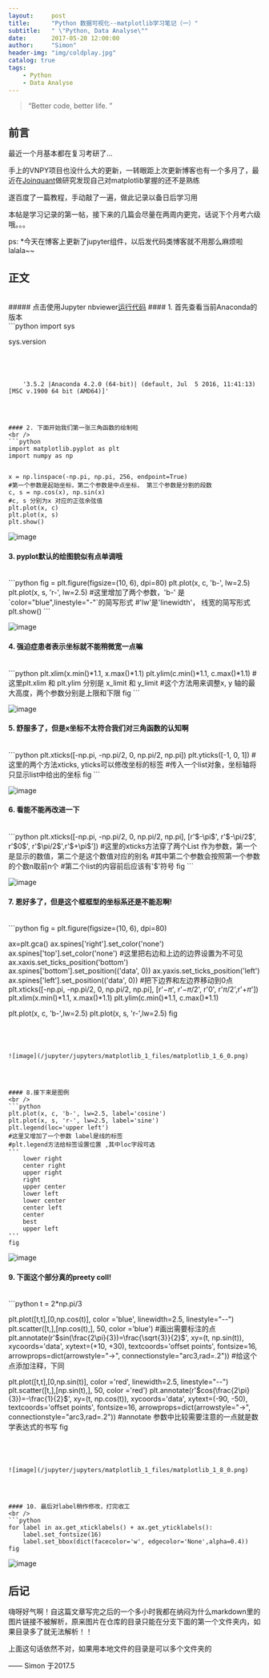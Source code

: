 ```yaml
---
layout:     post
title:      "Python 数据可视化--matplotlib学习笔记（一）"
subtitle:   " \"Python, Data Analyse\""
date:       2017-05-20 12:00:00
author:     "Simon"
header-img: "img/coldplay.jpg"
catalog: true
tags:
    - Python
    - Data Analyse
---
```

> “Better code, better life. ”

## 前言

最近一个月基本都在复习考研了...

手上的VNPY项目也没什么大的更新，一转眼距上次更新博客也有一个多月了，最近在<a href="https://www.joinquant.com">Joinquant</a>做研究发现自己对matplotlib掌握的还不是熟练

遂百度了一篇教程，手动敲了一遍，做此记录以备日后学习用

本帖是学习记录的第一帖，接下来的几篇会尽量在两周内更完，话说下个月考六级哦。。。

ps:
	*今天在博客上更新了jupyter组件，以后发代码类博客就不用那么麻烦啦lalala~~
	
	
	
## 正文 
<br /> 
##### 点击使用Jupyter nbviewer<a href="http://nbviewer.jupyter.org/github/SimonZgx/SimonZgx.github.io/blob/master/jupyter/jupyters/matplotlib_1.ipynb">运行代码</a>
#### 1. 首先查看当前Anaconda的版本
<br />  
```python
import sys


sys.version
```




    '3.5.2 |Anaconda 4.2.0 (64-bit)| (default, Jul  5 2016, 11:41:13) [MSC v.1900 64 bit (AMD64)]'




#### 2. 下面开始我们第一张三角函数的绘制啦
<br /> 
```python
import matplotlib.pyplot as plt
import numpy as np


x = np.linspace(-np.pi, np.pi, 256, endpoint=True)
#第一个参数是起始坐标，第二个参数是中点坐标， 第三个参数是分割的段数
c, s = np.cos(x), np.sin(x)
#c, s 分别为x 对应的正弦余弦值
plt.plot(x, c)
plt.plot(x, s)
plt.show()
```


![image](/jupyter/jupyters/matplotlib_1_files/matplotlib_1_1_0.png)




#### 3. pyplot默认的绘图貌似有点单调哦
<br /> 
```python
fig = plt.figure(figsize=(10, 6), dpi=80)
plt.plot(x, c, 'b-', lw=2.5)
plt.plot(x, s, 'r-', lw=2.5)
#这里增加了两个参数，'b-' 是 `color="blue",linestyle="-"`的简写形式
#'lw'是'linewidth'， 线宽的简写形式
plt.show()
```


![image](/jupyter/jupyters/matplotlib_1_files/matplotlib_1_2_0.png)




#### 4. 强迫症患者表示坐标就不能稍微宽一点嘛
<br /> 
```python
plt.xlim(x.min()*1.1, x.max()*1.1)
plt.ylim(c.min()*1.1, c.max()*1.1)
#这里plt.xlim 和 plt.ylim 分别是 x_limit 和 y_limit
#这个方法用来调整x, y 轴的最大高度，两个参数分别是上限和下限
fig
```




![image](/jupyter/jupyters/matplotlib_1_files/matplotlib_1_3_0.png)




#### 5. 舒服多了，但是x坐标不太符合我们对三角函数的认知啊
<br /> 
```python
plt.xticks([-np.pi, -np.pi/2, 0, np.pi/2, np.pi])
plt.yticks([-1, 0, 1])
#这里的两个方法xticks, yticks可以修改坐标的标签
#传入一个list对象，坐标轴将只显示list中给出的坐标
fig
```




![image](/jupyter/jupyters/matplotlib_1_files/matplotlib_1_4_0.png)




#### 6. 看能不能再改进一下
<br /> 
```python
plt.xticks([-np.pi, -np.pi/2, 0, np.pi/2, np.pi],
           [r'$-\pi$', r'$-\pi/2$',  r'$0$', r'$\pi/2$',r'$+\pi$'])
#这里的xticks方法穿了两个List 作为参数，第一个是显示的数值，第二个是这个数值对应的别名
#其中第二个参数会按照第一个参数的个数n取前n个
#第二个list的内容前后应该有'$'符号
fig
```




![image](/jupyter/jupyters/matplotlib_1_files/matplotlib_1_5_0.png)




#### 7. 恩好多了，但是这个框框型的坐标系还是不能忍啊!
<br /> 
```python
fig = plt.figure(figsize=(10, 6), dpi=80)

ax=plt.gca()
ax.spines['right'].set_color('none')
ax.spines['top'].set_color('none')
#这里把右边和上边的边界设置为不可见
ax.xaxis.set_ticks_position('bottom')
ax.spines['bottom'].set_position(('data', 0))
ax.yaxis.set_ticks_position('left')
ax.spines['left'].set_position(('data', 0))
#把下边界和左边界移动到0点
plt.xticks([-np.pi, -np.pi/2, 0, np.pi/2, np.pi],
           [r'$-\pi$', r'$-\pi/2$',  r'$0$', r'$\pi/2$',r'$+\pi$'])
plt.xlim(x.min()*1.1, x.max()*1.1)
plt.ylim(c.min()*1.1, c.max()*1.1)

plt.plot(x, c, 'b-',lw=2.5)
plt.plot(x, s, 'r-',lw=2.5)
fig
```




![image](/jupyter/jupyters/matplotlib_1_files/matplotlib_1_6_0.png)




#### 8.接下来是图例
<br /> 
```python
plt.plot(x, c, 'b-', lw=2.5, label='cosine')
plt.plot(x, s, 'r-', lw=2.5, label='sine')
plt.legend(loc='upper left')
#这里又增加了一个参数 label是线的标签
#plt.legend方法给标签设置位置 ,其中loc字段可选
'''
	lower right
	center right
	upper right
	right
	upper center
	lower left
	lower center
	center left
	center
	best
	upper left
'''
fig
```




![image](/jupyter/jupyters/matplotlib_1_files/matplotlib_1_7_0.png)




#### 9. 下面这个部分真的preety coll!
<br /> 
```python
t = 2*np.pi/3

plt.plot([t,t],[0,np.cos(t)], color ='blue', linewidth=2.5, linestyle="--")
plt.scatter([t,],[np.cos(t),], 50, color ='blue') #画出需要标注的点
plt.annotate(r'$sin(\frac{2\pi}{3})=\frac{\sqrt{3}}{2}$',
         xy=(t, np.sin(t)), xycoords='data',
         xytext=(+10, +30), textcoords='offset points', fontsize=16,
         arrowprops=dict(arrowstyle="->", connectionstyle="arc3,rad=.2")) 
#给这个点添加注释，下同

plt.plot([t,t],[0,np.sin(t)], color ='red', linewidth=2.5, linestyle="--")
plt.scatter([t,],[np.sin(t),], 50, color ='red')
plt.annotate(r'$cos(\frac{2\pi}{3})=-\frac{1}{2}$',
         xy=(t, np.cos(t)), xycoords='data',
         xytext=(-90, -50), textcoords='offset points', fontsize=16,
         arrowprops=dict(arrowstyle="->", connectionstyle="arc3,rad=.2"))
#annotate 参数中比较需要注意的一点就是数学表达式的书写
fig
```




![image](/jupyter/jupyters/matplotlib_1_files/matplotlib_1_8_0.png)




#### 10. 最后对label稍作修改，打完收工
<br /> 
```python
for label in ax.get_xticklabels() + ax.get_yticklabels():
    label.set_fontsize(16)
    label.set_bbox(dict(facecolor='w', edgecolor='None',alpha=0.4))
fig
```




![image](/jupyter/jupyters/matplotlib_1_files/matplotlib_1_9_0.png)



## 后记
    
    
嗨呀好气啊！自这篇文章写完之后的一个多小时我都在纳闷为什么markdown里的图片链接不被解析，原来图片在仓库的目录只能在分支下面的第一个文件夹内，如果目录多了就无法解析！！

上面这句话依然不对，如果用本地文件的目录是可以多个文件夹的

—— Simon 于2017.5

